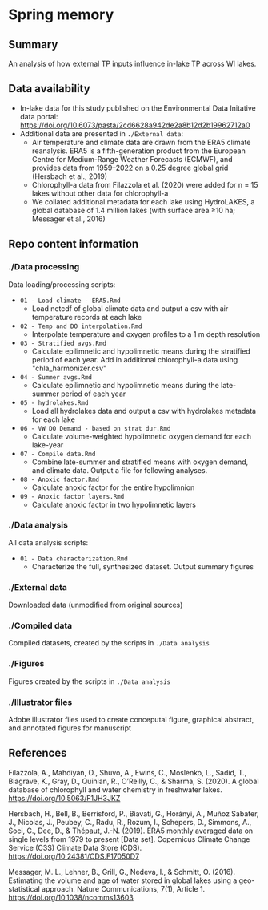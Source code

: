 # Spring memory

## Summary

An analysis of how external TP inputs influence in-lake TP across WI lakes.

## Data availability

* In-lake data for this study published on the Environmental Data Initative data portal: https://doi.org/10.6073/pasta/2cd6628a942de2a8b12d2b19962712a0
* Additional data are presented in `./External data`:
    * Air temperature and climate data are drawn from the ERA5 climate reanalysis. ERA5 is a fifth-generation product from the European Centre for Medium-Range Weather Forecasts (ECMWF), and provides data from 1959–2022 on a 0.25 degree global grid (Hersbach et al., 2019)
    * Chlorophyll-a data from Filazzola et al. (2020) were added for n = 15 lakes without other data for chlorophyll-a
    *  We collated additional metadata for each lake using HydroLAKES, a global database of 1.4 million lakes (with surface area ≥10 ha; Messager et al., 2016)

## Repo content information

### ./Data processing

Data loading/processing scripts:
* `01 - Load climate - ERA5.Rmd`
    * Load netcdf of global climate data and output a csv with air temperature records at each lake
* `02 - Temp and DO interpolation.Rmd`
    * Interpolate temperature and oxygen profiles to a 1 m depth resolution
* `03 - Stratified avgs.Rmd`
    * Calculate epilimnetic and hypolimnetic means during the stratified period of each year. Add in additional chlorophyll-a data using "chla_harmonizer.csv"
* `04 - Summer avgs.Rmd`
    * Calculate epilimnetic and hypolimnetic means during the late-summer period of each year
* `05 - hydrolakes.Rmd`
    * Load all hydrolakes data and output a csv with hydrolakes metadata for each lake
* `06 - VW DO Demand - based on strat dur.Rmd`
    * Calculate volume-weighted hypolimnetic oxygen demand for each lake-year
* `07 - Compile data.Rmd`
    * Combine late-summer and stratified means with oxygen demand, and climate data. Output a file for following analyses.
* `08 - Anoxic factor.Rmd`
    * Calculate anoxic factor for the entire hypolimnion
* `09 - Anoxic factor layers.Rmd`
    * Calculate anoxic factor in two hypolimnetic layers
    
### ./Data analysis

All data analysis scripts:

* `01 - Data characterization.Rmd`
    * Characterize the full, synthesized dataset. Output summary figures

### ./External data

Downloaded data (unmodified from original sources)

### ./Compiled data

Compiled datasets, created by the scripts in `./Data analysis`

### ./Figures

Figures created by the scripts in `./Data analysis`

### ./Illustrator files

Adobe illustrator files used to create conceputal figure, graphical abstract, and annotated figures for manuscript

## References

Filazzola, A., Mahdiyan, O., Shuvo, A., Ewins, C., Moslenko, L., Sadid, T., Blagrave, K., Gray, D., Quinlan, R., O’Reilly, C., & Sharma, S. (2020). A global database of chlorophyll and water chemistry in freshwater lakes. https://doi.org/10.5063/F1JH3JKZ

Hersbach, H., Bell, B., Berrisford, P., Biavati, G., Horányi, A., Muñoz Sabater, J., Nicolas, J., Peubey, C., Radu, R., Rozum, I., Schepers, D., Simmons, A., Soci, C., Dee, D., & Thépaut, J.-N. (2019). ERA5 monthly averaged data on single levels from 1979 to present [Data set]. Copernicus Climate Change Service (C3S) Climate Data Store (CDS). https://doi.org/10.24381/CDS.F17050D7

Messager, M. L., Lehner, B., Grill, G., Nedeva, I., & Schmitt, O. (2016). Estimating the volume and age of water stored in global lakes using a geo-statistical approach. Nature Communications, 7(1), Article 1. https://doi.org/10.1038/ncomms13603
